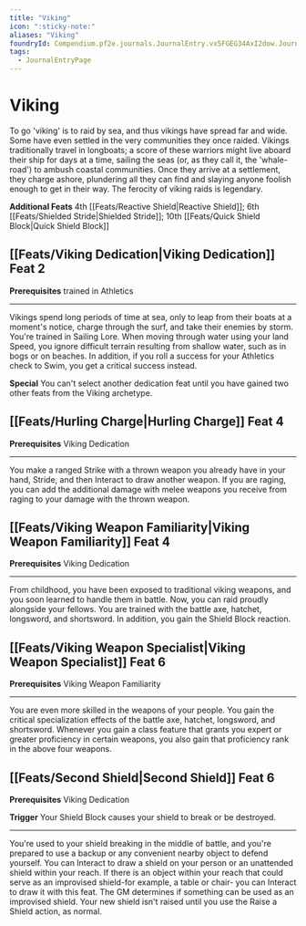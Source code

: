 ```yaml
---
title: "Viking"
icon: ":sticky-note:"
aliases: "Viking"
foundryId: Compendium.pf2e.journals.JournalEntry.vx5FGEG34AxI2dow.JournalEntryPage.2CbiV0VtDKZfQNte
tags:
  - JournalEntryPage
---
```


# Viking
To go 'viking' is to raid by sea, and thus vikings have spread far and wide. Some have even settled in the very communities they once raided. Vikings traditionally travel in longboats; a score of these warriors might live aboard their ship for days at a time, sailing the seas (or, as they call it, the 'whale-road') to ambush coastal communities. Once they arrive at a settlement, they charge ashore, plundering all they can find and slaying anyone foolish enough to get in their way. The ferocity of viking raids is legendary.

**Additional Feats** 4th [[Feats/Reactive Shield|Reactive Shield]]; 6th [[Feats/Shielded Stride|Shielded Stride]]; 10th [[Feats/Quick Shield Block|Quick Shield Block]]

## [[Feats/Viking Dedication|Viking Dedication]] Feat 2

**Prerequisites** trained in Athletics

* * *

Vikings spend long periods of time at sea, only to leap from their boats at a moment's notice, charge through the surf, and take their enemies by storm. You're trained in Sailing Lore. When moving through water using your land Speed, you ignore difficult terrain resulting from shallow water, such as in bogs or on beaches. In addition, if you roll a success for your Athletics check to Swim, you get a critical success instead.

**Special** You can't select another dedication feat until you have gained two other feats from the Viking archetype.

## [[Feats/Hurling Charge|Hurling Charge]] Feat 4

**Prerequisites** Viking Dedication

* * *

You make a ranged Strike with a thrown weapon you already have in your hand, Stride, and then Interact to draw another weapon. If you are raging, you can add the additional damage with melee weapons you receive from raging to your damage with the thrown weapon.

## [[Feats/Viking Weapon Familiarity|Viking Weapon Familiarity]] Feat 4

**Prerequisites** Viking Dedication

* * *

From childhood, you have been exposed to traditional viking weapons, and you soon learned to handle them in battle. Now, you can raid proudly alongside your fellows. You are trained with the battle axe, hatchet, longsword, and shortsword. In addition, you gain the Shield Block reaction.

## [[Feats/Viking Weapon Specialist|Viking Weapon Specialist]] Feat 6

**Prerequisites** Viking Weapon Familiarity

* * *

You are even more skilled in the weapons of your people. You gain the critical specialization effects of the battle axe, hatchet, longsword, and shortsword. Whenever you gain a class feature that grants you expert or greater proficiency in certain weapons, you also gain that proficiency rank in the above four weapons.

## [[Feats/Second Shield|Second Shield]] Feat 6

**Prerequisites** Viking Dedication

**Trigger** Your Shield Block causes your shield to break or be destroyed.

* * *

You're used to your shield breaking in the middle of battle, and you're prepared to use a backup or any convenient nearby object to defend yourself. You can Interact to draw a shield on your person or an unattended shield within your reach. If there is an object within your reach that could serve as an improvised shield-for example, a table or chair- you can Interact to draw it with this feat. The GM determines if something can be used as an improvised shield. Your new shield isn't raised until you use the Raise a Shield action, as normal.